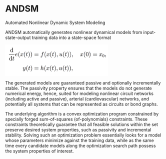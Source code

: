 # ANDSM 
Automated Nonlinear Dynamic System Modeling

ANDSM automatically generates nonlinear dynamical models from input-state-output training data
into a state-space format

<img src="fig/system.png" alt="system" align="middle" height="100"/>

The generated models are guaranteed passive and optionally incrementally stable.
The passivity property ensures that the models do not generate numerical energy,
hence, suited for modeling nonlinear circuit networks (including active and passive), 
arterial (cardiovascular) networks, and potentially all systems that can be 
represented as circuits or bond graphs.

The underlying algorithm is a convex optimization program constrained by specially 
forged sum-of-squares (of-polynomials) constraints. 
These constraints theoretically guarantee that all feasible solutions within
the set preserve desired system properties, such as passivity and incremental stability.
Solving such an optimization problem essentially looks for a model whose
parameters minimize against the training data,
while as the same time every candidate models along the optimization search path
possess the system properties of interest.
 
##  
